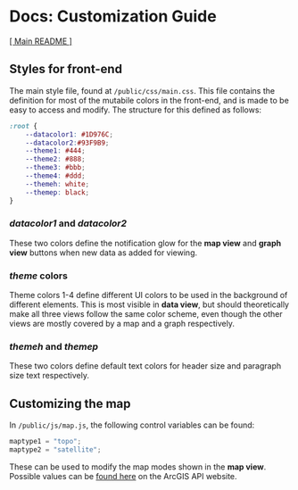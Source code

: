 # Docs: Customization Guide
[[ Main README ]](../README.md)

## Styles for front-end
The main style file, found at `/public/css/main.css`. This file contains the definition for most of the mutabile colors in the front-end, and is made to be easy to access and modify. The structure for this defined as follows:
```css
:root {
    --datacolor1: #1D976C;
    --datacolor2:#93F9B9;
    --theme1: #444;
    --theme2: #888;
    --theme3: #bbb;
    --theme4: #ddd;
    --themeh: white;
    --themep: black;
}
```
### ***datacolor1* and *datacolor2***
These two colors define the notification glow for the **map view** and **graph view** buttons when new data as added for viewing.

### ***theme* colors**
Theme colors 1-4 define different UI colors to be used in the background of different elements. This is most visible in **data view**, but should theoretically make all three views follow the same color scheme, even though the other views are mostly covered by a map and a graph respectively.

### ***themeh* and *themep***
These two colors define default text colors for header size and paragraph size text respectively.

## Customizing the map
In `/public/js/map.js`, the following control variables can be found:
```javascript
maptype1 = "topo";
maptype2 = "satellite";
```
These can be used to modify the map modes shown in the **map view**. Possible values can be [found here](https://developers.arcgis.com/javascript/latest/api-reference/esri-Map.html#basemap) on the ArcGIS API website.